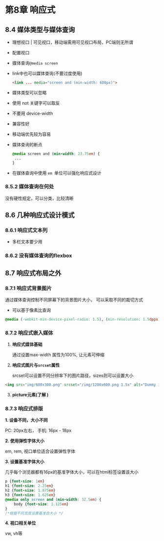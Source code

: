 # 第8章 响应式

## **8.4 媒体类型与媒体查询**

- 理想视口 | 可见视口，移动端需用可见视口布局，PC端则无所谓 

- 配置视口

- 媒体查询`@media screen`

- link中也可以媒体查询(不要过度使用)

  ```html
  <link ... media="screen and (min-width: 600px)">
  ```

- 媒体类型可以忽略
- 使用 not 关键字可以取反
- 不要用 device-width
- 兼容性好
- 移动端优先较为容易
- 媒体查询的断点
	
	```css
	@media screen and (min-width: 23.75em) {
	 ...
	}

- 在媒体查询中使用 `em `单位可以强化响应式设计

### **8.5.2 媒体查询在何处**

没有硬性规定，可以分类，比较清晰

## **8.6 几种响应式设计模式**

### **8.6.1 响应式文本列**

- 多栏文本要少用

### **8.6.2 没有媒体查询的flexbox**

## **8.7 响应式布局之外**

### **8.7.1 响应式背景图片**

通过媒体查询控制不同屏幕下的背景图片大小， 可以采取不同的裁切方式

- 可以基于像素比查询

```css
@media (-webkit-min-device-pixel-radio: 1.5), (min-resolution: 1.5dppx)
```

### **8.7.2 响应式嵌入媒体**

1. **响应式媒体基础** 

   通过设置max-width 属性为100%, 让元素可伸缩

2. **响应式图片与`srcset`属性**

   srcset可以设置不同分辨率下的图片路径，sizes则可以设置大小

```html
<img src="img/600x300.png" srcset="/img/1200x600.png 1.5x" alt="Dummy image">
```

3. **picture元素(了解 )**

### **8.7.3 响应式排版**

**1. 设备不同，大小不同**

PC: 20px左右， 手机: 16px - 18px

**2. 使用弹性字体大小**

em, rem, 视口单位适合设置弹性字体

**3. 设置基准字体大小**

几乎每个浏览器都有16px的基准字体大小，可以在html标签设置该大小

```css
p {font-size: 1em}
h1 {font-size: 2.25em}
h2 {font-size: 1.875em}
h3 {font-size: 1.625em}
@media only screen and (min-width: 32.5em) {
    body {font-size: 1.125em}
}
/*根据不同宽度设置基准自大小 */
```

**4. 视口相关单位**

vw, vh等



















